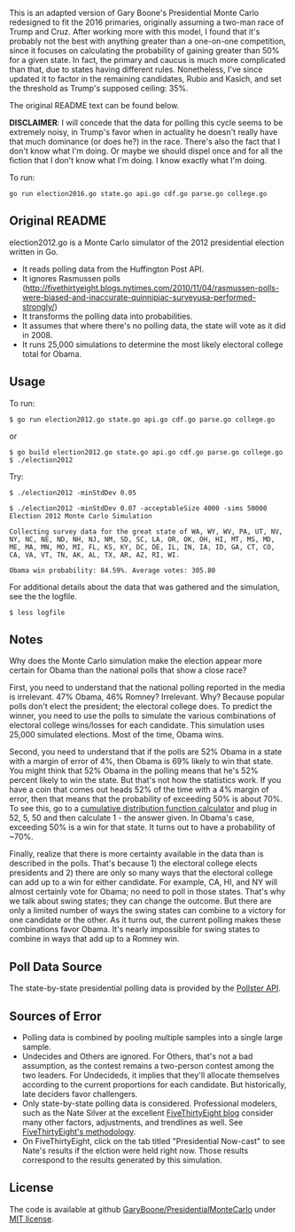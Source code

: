 This is an adapted version of Gary Boone's Presidential Monte Carlo redesigned to fit the 2016 primaries, originally assuming a two-man race of Trump and Cruz. After working more with this model, I found that it's probably not the best with anything greater than a one-on-one competition, since it focuses on calculating the probability of gaining greater than 50% for a given state. In fact, the primary and caucus is much more complicated than that, due to states having different rules. Nonetheless, I've since updated it to factor in the remaining candidates, Rubio and Kasich, and set the threshold as Trump's supposed ceiling: 35%.

The original README text can be found below.

**DISCLAIMER**: I will concede that the data for polling this cycle seems to be extremely noisy, in Trump's favor when in actuality he doesn't really have that much dominance (or does he?) in the race. There's also the fact that I don't know what I'm doing. Or maybe we should dispel once and for all the fiction that I don't know what I'm doing. I know exactly what I'm doing.

To run:

	go run election2016.go state.go api.go cdf.go parse.go college.go

## Original README ##

election2012.go is a Monte Carlo simulator of the 2012 presidential election written in Go. 

* It reads polling data from the Huffington Post API.
* It ignores Rasmussen polls (http://fivethirtyeight.blogs.nytimes.com/2010/11/04/rasmussen-polls-were-biased-and-inaccurate-quinnipiac-surveyusa-performed-strongly/)
* It transforms the polling data into probabilities.
* It assumes that where there's no polling data, the state will vote as it did in 2008.
* It runs 25,000 simulations to determine the most likely electoral college total for Obama.

## Usage ##

To run:

	$ go run election2012.go state.go api.go cdf.go parse.go college.go

or

	$ go build election2012.go state.go api.go cdf.go parse.go college.go
	$ ./election2012

Try:

	$ ./election2012 -minStdDev 0.05
  
    $ ./election2012 -minStdDev 0.07 -acceptableSize 4000 -sims 50000
    Election 2012 Monte Carlo Simulation

    Collecting survey data for the great state of WA, WY, WV, PA, UT, NV, NY, NC, NE, ND, NH, NJ, NM, SD, SC, LA, OR, OK, OH, HI, MT, MS, MD, ME, MA, MN, MO, MI, FL, KS, KY, DC, DE, IL, IN, IA, ID, GA, CT, CO, CA, VA, VT, TN, AK, AL, TX, AR, AZ, RI, WI.

    Obama win probability: 84.59%. Average votes: 305.80

For additional details about the data that was gathered and the simulation, see the the logfile.

	$ less logfile


## Notes ##

Why does the Monte Carlo simulation make the election appear more certain for Obama than the national polls that show a close race?

First, you need to understand that the national polling reported in the media is irrelevant. 47% Obama, 46% Romney? Irrelevant. Why? Because popular polls don't elect the president; the electoral college does. To predict the winner, you need to use the polls to simulate the various combinations of electoral college wins/losses for each candidate. This simulation uses 25,000 simulated elections. Most of the time, Obama wins.

Second, you need to understand that if the polls are 52% Obama in a state with a margin of error of 4%, then Obama is 69% likely to win that state. You might think that 52% Obama in the polling means that he's 52% percent likely to win the state. But that's not how the statistics work. If you have a coin that comes out heads 52% of the time with a 4% margin of error, then that means that the probability of exceeding 50% is about 70%. To see this, go to a [cumulative distribution function calculator](http://www.danielsoper.com/statcalc3/calc.aspx?id=53) and plug in 52, 5, 50 and then calculate 1 - the answer given. In Obama's case, exceeding 50% is a win for that state. It turns out to have a probability of ~70%. 

Finally, realize that there is more certainty available in the data than is described in the polls. That's because 1) the electoral college elects presidents and 2) there are only so many ways that the electoral college can add up to a win for either candidate. For example, CA, HI, and NY will almost certainly vote for Obama; no need to poll in those states. That's why we talk about swing states; they can change the outcome. But there are only a limited number of ways the swing states can combine to a victory for one candidate or the other. As it turns out, the current polling makes these combinations favor Obama. It's nearly impossible for swing states to combine in ways that add up to a Romney win.


## Poll Data Source ##

The state-by-state presidential polling data is provided by the [Pollster API](http://elections.huffingtonpost.com/pollster/api).



## Sources of Error ##

* Polling data is combined by pooling multiple samples into a single large sample.
* Undecides and Others are ignored. For Others, that's not a bad assumption, as the contest remains a two-person contest among the two leaders. For Undecideds, it implies that they'll allocate themselves according to the current proportions for each candidate. But historically, late deciders favor challengers.
* Only state-by-state polling data is considered. Professional modelers, such as the Nate Silver at the excellent [FiveThirtyEight blog](http://fivethirtyeight.blogs.nytimes.com/) consider many other factors, adjustments, and trendlines as well. See [FiveThirtyEight's methodology](http://fivethirtyeight.blogs.nytimes.com/methodology/). 
* On FiveThirtyEight, click on the tab titled "Presidential Now-cast" to see Nate's results if the elction were held right now. Those results correspond to the results generated by this simulation. 


## License ##
The code is available at github [GaryBoone/PresidentialMonteCarlo](https://github.com/GaryBoone/PresidentialMonteCarlo) under [MIT license](http://opensource.org/licenses/mit-license.php).
